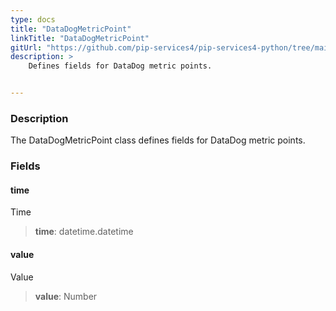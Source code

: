 ```yaml
---
type: docs
title: "DataDogMetricPoint"
linkTitle: "DataDogMetricPoint"
gitUrl: "https://github.com/pip-services4/pip-services4-python/tree/main/pip-services4-datadog-python"
description: >
    Defines fields for DataDog metric points.


---
```


### Description

The DataDogMetricPoint class defines fields for DataDog metric points.


### Fields

<span class="hide-title-link">

#### time
Time
> **time**: datetime.datetime

#### value
Value
> **value**: Number

</span>
